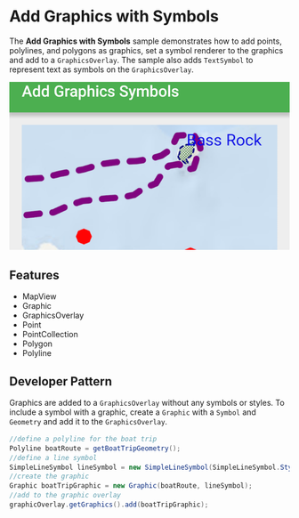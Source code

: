 # Add Graphics with Symbols
The **Add Graphics with Symbols** sample demonstrates how to add points, polylines, and polygons as graphics, set a symbol renderer to the graphics and add to a `GraphicsOverlay`.  The sample also adds `TextSymbol` to represent text as symbols on the `GraphicsOverlay`.

![Add Graphics with Symbols App](add-graphic-symbols.png)

## Features
* MapView
* Graphic
* GraphicsOverlay
* Point
* PointCollection
* Polygon
* Polyline

## Developer Pattern
Graphics are added to a `GraphicsOverlay` without any symbols or styles. To include a symbol with a graphic, create a `Graphic` with a `Symbol` and `Geometry` and add it to the `GraphicsOverlay`. 

```java
//define a polyline for the boat trip
Polyline boatRoute = getBoatTripGeometry();
//define a line symbol
SimpleLineSymbol lineSymbol = new SimpleLineSymbol(SimpleLineSymbol.Style.DASH, Color.rgb(128, 0, 128), 4);
//create the graphic
Graphic boatTripGraphic = new Graphic(boatRoute, lineSymbol);
//add to the graphic overlay
graphicOverlay.getGraphics().add(boatTripGraphic);
```